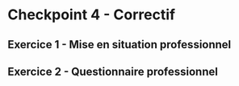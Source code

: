 # Checkpoint 4 - Correctif

## Exercice 1 - Mise en situation professionnel

## Exercice 2 - Questionnaire professionnel
